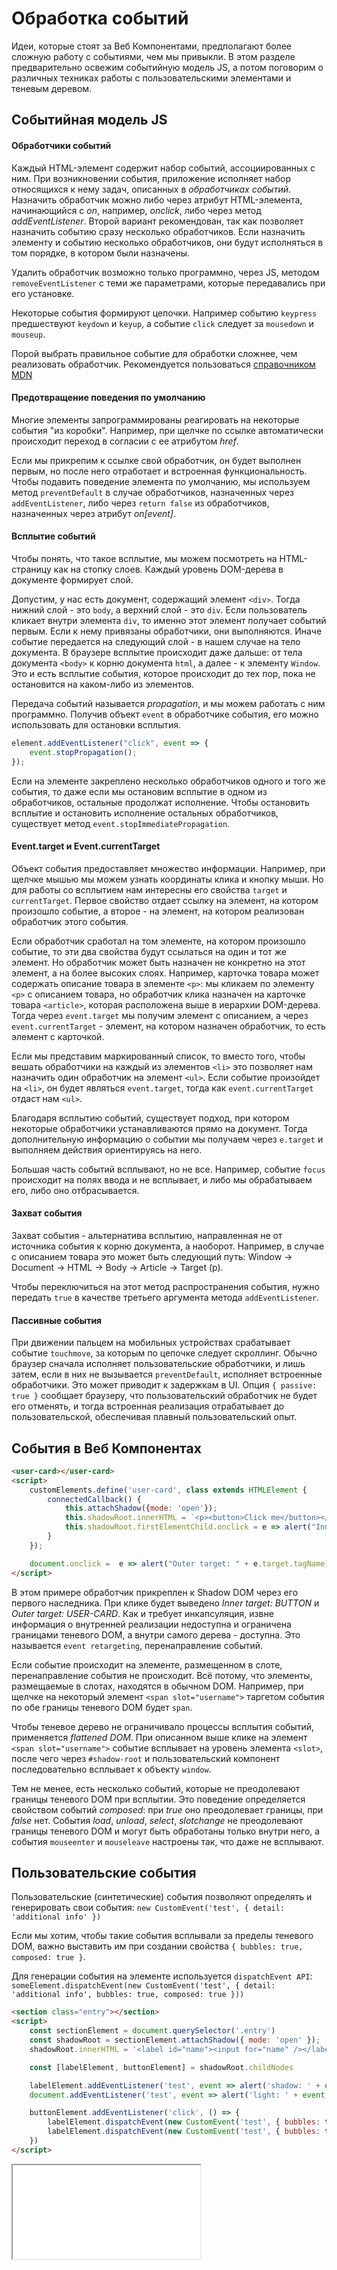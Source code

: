 # Обработка событий

Идеи, которые стоят за Веб Компонентами, предполагают более сложную работу с событиями, чем мы привыкли. В этом разделе предварительно освежим событийную модель JS, а потом поговорим о различных техниках работы с пользовательскими элементами и теневым деревом.

## Событийная модель JS

#### Обработчики событий

Каждый HTML-элемент содержит набор событий, ассоциированных с ним. При возникновении события, приложение исполняет набор относящихся к нему задач, описанных в *обработчиках событий*. Назначить обработчик можно либо через атрибут HTML-элемента, начинающийся с *on*, например, *onclick*, либо через метод *addEventListener*. Второй вариант рекомендован, так как позволяет назначить событию сразу несколько обработчиков. Если назначить элементу и событию несколько обработчиков, они будут исполняться в том порядке, в котором были назначены.

Удалить обработчик возможно только программно, через JS, методом `removeEventListener` с теми же параметрами, которые передавались при его установке.

Некоторые события формируют цепочки. Например событию `keypress` предшествуют `keydown` и `keyup`, а событие `click` следует за `mousedown` и `mouseup`.

Порой выбрать правильное событие для обработки сложнее, чем реализовать обработчик. Рекомендуется пользоваться [справочником MDN](https://developer.mozilla.org/en-US/docs/Web/Events)

#### Предотвращение поведения по умолчанию

Многие элементы запрограммированы реагировать на некоторые события "из коробки". Например, при щелчке по ссылке автоматически происходит переход в согласии с ее атрибутом *href*.

Если мы прикрепим к ссылке свой обработчик, он будет выполнен первым, но после него отработает и встроенная функциональность. Чтобы подавить поведение элемента по умолчанию, мы используем метод `preventDefault` в случае обработчиков, назначенных через `addEventListener`, либо через `return false` из обработчиков, назначенных через атрибут *on[event]*.

#### Всплытие событий

Чтобы понять, что такое всплытие, мы можем посмотреть на HTML-страницу как на стопку слоев. Каждый уровень DOM-дерева в документе формирует слой.

Допустим, у нас есть документ, содержащий элемент `<div>`. Тогда нижний слой - это `body`, а верхний слой - это `div`. Если пользователь кликает внутри элемента `div`, то именно этот элемент получает событий первым. Если к нему привязаны обработчики, они выполняются. Иначе событие передается на следующий слой - в нашем случае на тело документа. В браузере всплытие происходит даже дальше: от тела документа `<body>` к корню документа `html`, а далее - к элементу `Window`. Это и есть всплытие события, которое происходит до тех пор, пока не остановится на каком-либо из элементов.

Передача событий называется *propagation*, и мы можем работать с ним программно. Получив объект `event` в обработчике события, его можно использовать для остановки всплытия.

```js
element.addEventListener("click", event => {
    event.stopPropagation();
});
```

Если на элементе закреплено несколько обработчиков одного и того же события, то даже если мы остановим всплытие в одном из обработчиков, остальные продолжат исполнение. Чтобы остановить всплытие и остановить исполнение остальных обработчиков, существует метод `event.stopImmediatePropagation`.

#### Event.target и Event.currentTarget

Объект события предоставляет множество информации. Например, при щелчке мышью мы можем узнать координаты клика и кнопку мыши. Но для работы со всплытием нам интересны его свойства `target` и `currentTarget`. Первое свойство отдает ссылку на элемент, на котором произошло событие, а второе - на элемент, на котором реализован обработчик этого события.

Если обработчик сработал на том элементе, на котором произошло событие, то эти два свойства будут ссылаться на один и тот же элемент. Но обработчик может быть назначен не конкретно на этот элемент, а на более высоких слоях. Например, карточка товара может содержать описание товара в элементе `<p>`: мы кликаем по элементу `<p>` с описанием товара, но обработчик клика назначен на карточке товара `<article>`, которая расположена выше в иерархии DOM-дерева. Тогда через `event.target` мы получим элемент с описанием, а через `event.currentTarget` - элемент, на котором назначен обработчик, то есть элемент с карточкой.

Если мы представим маркированный список, то вместо того, чтобы вешать обработчики на каждый из элементов `<li>` это позволяет нам назначить один обработчик на элемент `<ul>`. Если событие произойдет на `<li>`, он будет являться `event.target`, тогда как `event.currentTarget` отдаст нам `<ul>`.

Благодаря всплытию событий, существует подход, при котором некоторые обработчики устанавливаются прямо на документ. Тогда дополнительную информацию о событии мы получаем через `e.target` и выполняем действия ориентируясь на него.

Большая часть событий всплывают, но не все. Например, событие `focus` происходит на полях ввода и не всплывает, и либо мы обрабатываем его, либо оно отбрасывается.

#### Захват события

Захват события - альтернатива всплытию, направленная не от источника события к корню документа, а наоборот. Например, в случае с описанием товара это может быть следующий путь: Window -> Document -> HTML -> Body -> Article -> Target (p).

Чтобы переключиться на этот метод распространения события, нужно передать `true` в качестве третьего аргумента метода `addEventListener`.

#### Пассивные события

При движении пальцем на мобильных устройствах срабатывает событие `touchmove`, за которым по цепочке следует скроллинг. Обычно браузер сначала исполняет пользовательские обработчики, и лишь затем, если в них не вызывается `preventDefault`, исполняет встроенные обработчики. Это может приводит к задержкам в UI. Опция `{ passive: true }` сообщает браузеру, что пользовательский обработчик не будет его отменять, и тогда встроенная реализация отрабатывает до пользовательской, обеспечивая плавный пользовательский опыт.

## События в Веб Компонентах

```html
<user-card></user-card>
<script>
    customElements.define('user-card', class extends HTMLElement {
        connectedCallback() {
            this.attachShadow({mode: 'open'});
            this.shadowRoot.innerHTML = `<p><button>Click me</button></p>`;
            this.shadowRoot.firstElementChild.onclick = e => alert("Inner target: " + e.target.tagName);
        }
    });

    document.onclick =  e => alert("Outer target: " + e.target.tagName);
</script>
```

В этом примере обработчик прикреплен к Shadow DOM через его первого наследника. При клике будет выведено *Inner target: BUTTON* и *Outer target: USER-CARD*. Как и требует инкапсуляция, извне информация о внутренней реализации недоступна и ограничена границами теневого DOM, а внутри самого дерева - доступна. Это называется `event retargeting`, перенаправление событий.

Если событие происходит на элементе, размещенном в слоте, перенаправление события не происходит. Всё потому, что элементы, размещаемые в слотах, находятся в обычном DOM. Например, при щелчке на некоторый элемент `<span slot="username">` таргетом события по обе границы теневого DOM будет `span`.

Чтобы теневое дерево не ограничивало процессы всплытия событий, применяется *flattened DOM*. При описанном выше клике на элемент `<span slot="username">` событие всплывает на уровень элемента `<slot>`, после чего через `#shadow-root` и пользовательский компонент последовательно всплывает к объекту `window`.

Тем не менее, есть несколько событий, которые не преодолевают границы теневого DOM при всплытии. Это поведение определяется свойством событий *composed*: при *true* оно преодолевает границы, при *false* нет. События *load*, *unload*, *select*, *slotchange* не преодолевают границы теневого DOM и могут быть обработаны только внутри него, а события `mouseenter` и `mouseleave` настроены так, что даже не всплывают.

## Пользовательские события

Пользовательские (синтетические) события позволяют определять и генерировать свои события: `new CustomEvent('test', { detail: 'additional info' })`

Если мы хотим, чтобы такие события всплывали за пределы теневого DOM, важно выставить им при создании свойства `{ bubbles: true, composed: true }`.

Для генерации события на элементе используется `dispatchEvent API`: `someElement.dispatchEvent(new CustomEvent('test', { detail: 'additional info', bubbles: true, composed: true }))`

```html
<section class="entry"></section>
<script>
    const sectionElement = document.querySelector('.entry')
    const shadowRoot = sectionElement.attachShadow({ mode: 'open' });
    shadowRoot.innerHTML = '<label id="name"><input for="name" /></label><button>Fire!</button>';

    const [labelElement, buttonElement] = shadowRoot.childNodes

    labelElement.addEventListener('test', event => alert('shadow: ' + event.detail));
    document.addEventListener('test', event => alert('light: ' + event.detail));

    buttonElement.addEventListener('click', () => {
        labelElement.dispatchEvent(new CustomEvent('test', { bubbles: true, composed: true, detail: "composed" }));
        labelElement.dispatchEvent(new CustomEvent('test', { bubbles: true, composed: false, detail: "not composed" }));
    })
</script>
```

<iframe src="/events/events-example-1.html" />

Здесь два пользовательских события вызываются на внутреннем элементе, и снаружи теневого дерева доступно только то, которому выставлен `{ composed: true }`.

Третье свойство, доступное при создании пользовательского события, это `cancelable`, определяющий, может ли событие быть отменено через `preventDefault` (по умолчанию - нет).

